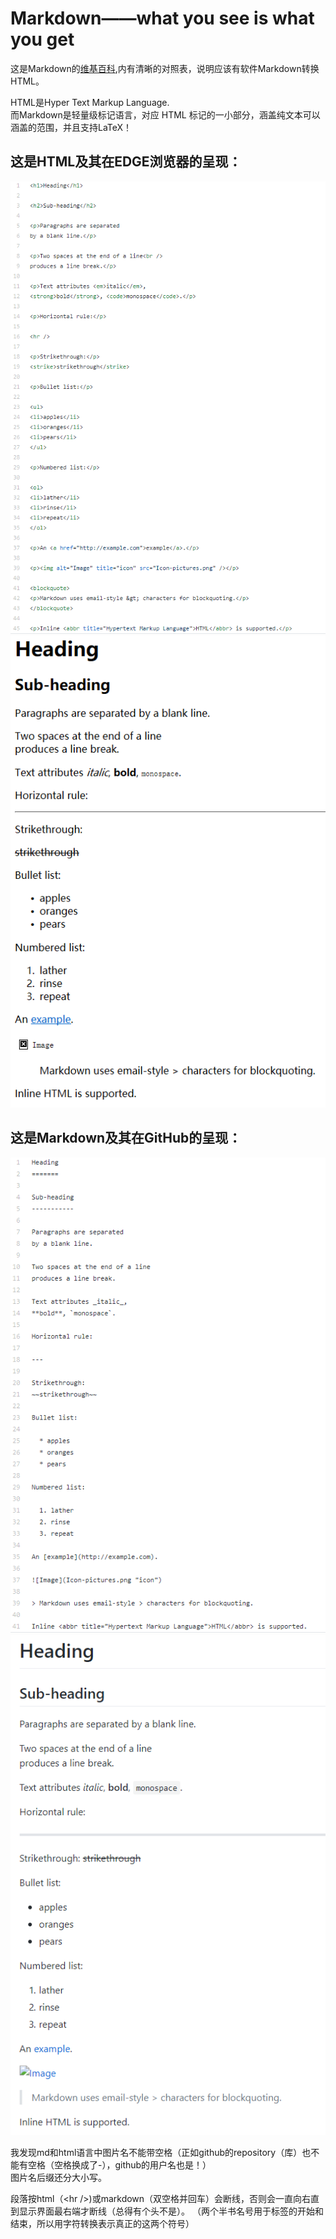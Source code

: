 Markdown——what you see is what you get
======================================

这是Markdown的[维基百科](https://en.wikipedia.org/wiki/Markdown),内有清晰的对照表，说明应该有软件Markdown转换HTML。

HTML是Hyper Text Markup Language.  
而Markdown是轻量级标记语言，对应 HTML 标记的一小部分，涵盖纯文本可以涵盖的范围，并且支持LaTeX！

这是HTML及其在EDGE浏览器的呈现：
-----------------------------

<div align = "center"><img src = "html.png"/></div>

<div align = "center"><img src = "html-on-edge.PNG"/></div>

这是Markdown及其在GitHub的呈现：
------------------------------

<div align = "center"><img src = "markdown.PNG"/></div>

<div align = "center"><img src = "markdown-on-github.png"/></div>

我发现md和html语言中图片名不能带空格（正如github的repository（库）也不能有空格（空格换成了-），github的用户名也是！）  
图片名后缀还分大小写。

段落按html（&lt;hr /&gt;)或markdown（双空格并回车）会断线，否则会一直向右直到显示界面最右端才断线（总得有个头不是）。
（两个半书名号用于标签的开始和结束，所以用字符转换表示真正的这两个符号）
